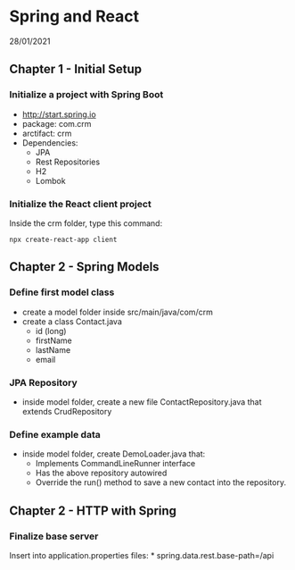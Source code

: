 # Spring and React
28/01/2021

## Chapter 1 - Initial Setup
### Initialize a project with Spring Boot
* http://start.spring.io
* package: com.crm
* arctifact: crm
* Dependencies:
    * JPA
    * Rest Repositories
    * H2
    * Lombok

### Initialize the React client project
Inside the crm folder, type this command:

    npx create-react-app client

## Chapter 2 - Spring Models
### Define first model class
* create a model folder inside src/main/java/com/crm
* create a class Contact.java
    * id (long)
    * firstName
    * lastName
    * email

### JPA Repository
* inside model folder, create a new file ContactRepository.java that extends CrudRepository

### Define example data
* inside model folder, create DemoLoader.java that:
    * Implements CommandLineRunner interface
    * Has the above repository autowired
    * Override the run() method to save a new contact into the repository.

## Chapter 2 - HTTP with Spring
### Finalize base server
Insert into application.properties files:
    * spring.data.rest.base-path=/api